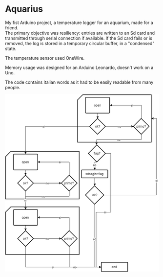 # Aquarius

My fist Arduino project, a temperature logger for an aquarium, made for a friend.\
The primary objective was resiliency: entries are written to an Sd card and transmitted through serial connection if available. If the Sd card fails or is removed, the log is stored in a temporary circular buffer, in a "condensed" state.

The temperature sensor used OneWire.

Memory usage was designed for an Arduino Leonardo, doesn't work on a Uno.

The code contains italian words as it had to be easily readable from many people.

<p>
    <img align="center" src="assets/flowchart.png">
</p>
